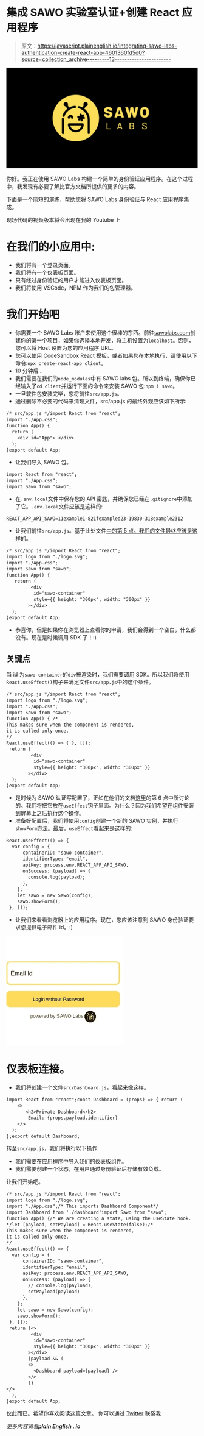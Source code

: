 # 集成 SAWO 实验室认证+创建 React 应用程序

> 原文：<https://javascript.plainenglish.io/integrating-sawo-labs-authentication-create-react-app-4601360fd5d0?source=collection_archive---------13----------------------->

![](img/f33bd10858bde4c480c2d5a8daf68baf.png)

你好。我正在使用 SAWO Labs 构建一个简单的身份验证应用程序。在这个过程中，我发现有必要了解比官方文档所提供的更多的内容。

下面是一个简短的演练，帮助您将 SAWO Labs 身份验证与 React 应用程序集成。

现场代码的视频版本将会出现在我的 Youtube 上

# 在我们的小应用中:

*   我们将有一个登录页面。
*   我们将有一个仪表板页面。
*   只有经过身份验证的用户才能进入仪表板页面。
*   我们将使用 VSCode，NPM 作为我们的包管理器。

# 我们开始吧

*   你需要一个 SAWO Labs 账户来使用这个很棒的东西。前往[sawolabs.com](https://sawolabs.com)创建你的第一个项目，如果你选择本地开发，将主机设置为`localhost`。否则，您可以将 Host 设置为您的应用程序 URL。
*   您可以使用 CodeSandbox React 模板，或者如果您在本地执行，请使用以下命令:`npx create-react-app client`。
*   10 分钟后…
*   我们需要在我们的`node_modules`中有 SAWO labs 包。所以到终端，确保你已经输入了`cd client`并运行下面的命令来安装 SAWO 包:`npm i sawo`。
*   一旦软件包安装完毕，您将前往`src/app.js`。
*   通过删除不必要的代码来清理文件，src/app.js 的最终外观应该如下所示:

```
/* src/app.js */import React from "react";
import "./App.css";
function App() {
  return (
    <div id="App"> </div>
  );
}export default App;
```

*   让我们导入 SAWO 包。

```
import React from "react";
import "./App.css";
import Sawo from "sawo";
```

*   在`.env.local`文件中保存您的 API 密匙，并确保您已经在`.gitignore`中添加了它。`.env.local`文件应该是这样的:

```
REACT_APP_API_SAWO=11example1-821fexampled23-19830-318example2312
```

*   让我们前往`src/app.js`。基于此处文件[中的第 5 点。我们的文件最终应该是这样的。](https://docs.sawolabs.com/sawo/frameworks/react)

```
/* src/app.js */import React from "react";
import logo from "./logo.svg";
import "./App.css";
import Sawo from "sawo";
function App() {
   return (
         <div
          id="sawo-container"
          style={{ height: "300px", width: "300px" }}
        ></div>
  );
}export default App;
```

*   恭喜你，但是如果你在浏览器上查看你的申请，我们会得到一个空白，什么都没有。现在是时候调用 SDK 了！:)

## 关键点

当 id 为`sawo-container`的`div`被渲染时，我们需要调用 SDK。所以我们将使用`React.useEffect()`钩子来满足文件`src/app.js`中的这个条件。

```
/* src/app.js */import React from "react";
import logo from "./logo.svg";
import "./App.css";
import Sawo from "sawo";
function App() { /*
This makes sure when the component is rendered, 
it is called only once.
*/
React.useEffect(() => { }, []); 
 return (
         <div
          id="sawo-container"
          style={{ height: "300px", width: "300px" }}
        ></div>
  );
}export default App;
```

*   是时候为 SAWO 认证写配置了，正如在他们的文档[这里](https://docs.sawolabs.com/sawo/frameworks/react)的第 6 点中所讨论的。我们将把它放在`useEffect`钩子里面。为什么？因为我们希望在组件安装到屏幕上之后执行这个操作。
*   准备好配置后，我们将使用`config`创建一个新的 SAWO 实例，并执行`showForm`方法。最后，`useEffect`看起来是这样的:

```
React.useEffect(() => {
  var config = {
      containerID: "sawo-container",
      identifierType: "email",
      apiKey: process.env.REACT_APP_API_SAWO,
      onSuccess: (payload) => {
        console.log(payload); 
      },
    };
    let sawo = new Sawo(config);
    sawo.showForm();
 }, []);
```

*   让我们来看看浏览器上的应用程序。现在，您应该注意到 SAWO 身份验证要求您提供电子邮件 id。:)

![](img/8b78600c7945ac57e8bad99a5370304e.png)

# 仪表板连接。

*   我们将创建一个文件`src/Dashboard.js`，看起来像这样。

```
import React from "react";const Dashboard = (props) => { return (
    <>
       <h2>Private Dashboard</h2>
        Email: {props.payload.identifier}
    </>
  );
};export default Dashboard;
```

转至`src/app.js`，我们将执行以下操作:

*   我们需要在应用程序中导入我们的仪表板组件。
*   我们需要创建一个状态，在用户通过身份验证后存储有效负载。

让我们开始吧。

```
/* src/app.js */import React from "react";
import logo from "./logo.svg";
import "./App.css";/* This imports Dashboard Component*/
import Dashboard from './dashboard'import Sawo from "sawo";
function App() {/* We are creating a state, using the useState hook. */let [payload, setPayload] = React.useState(false);/*
This makes sure when the component is rendered, 
it is called only once.
*/
React.useEffect(() => {
  var config = {
      containerID: "sawo-container",
      identifierType: "email",
      apiKey: process.env.REACT_APP_API_SAWO,
      onSuccess: (payload) => {
        // console.log(payload); 
        setPayload(payload)
      },
    };
    let sawo = new Sawo(config);
    sawo.showForm();
 }, []); 
 return (<>
         <div
          id="sawo-container"
          style={{ height: "300px", width: "300px" }}
        ></div>
        {payload && (
        <>
          <Dashboard payload={payload} />
        </>
        )}
</>
  );
}export default App;
```

仅此而已。希望你喜欢阅读这篇文章。
你可以通过 [Twitter](https://twitter.com/imabptweets) 联系我

*更多内容请看*[***plain English . io***](http://plainenglish.io/)